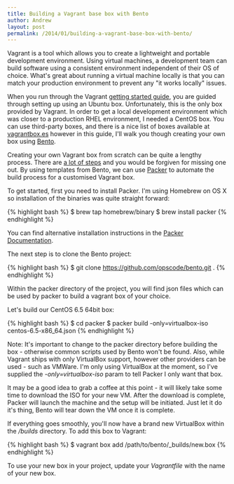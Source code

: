 ```yaml
---
title: Building a Vagrant base box with Bento
author: Andrew
layout: post
permalink: /2014/01/building-a-vagrant-base-box-with-bento/
---
```


Vagrant is a tool which allows you to create a lightweight and portable development environment. Using virtual machines, a development team can build software using a consistent environment independent of their OS of choice. What's great about running a virtual machine locally is that you can match your production environment to prevent any "it works locally" issues.

When you run through the Vagrant [getting started guide](http://docs.vagrantup.com/v2/getting-started/index.html), you are guided through setting up using an Ubuntu box. Unfortunately, this is the only box provided by Vagrant. In order to get a local development environment which was closer to a production RHEL environment, I needed a CentOS box. You can use third-party boxes, and there is a nice list of boxes available at [vagrantbox.es](http://vagrantbox.es) however in this guide, I'll walk you though creating your own box using [Bento](https://github.com/opscode/bento).

Creating your own Vagrant box from scratch can be quite a lengthy process. There are [a lot of steps](http://www.skoblenick.com/vagrant/creating-a-custom-box-from-scratch/) and you would be forgiven for missing one out. By using templates from Bento, we can use [Packer](http://packer.io/) to automate the build process for a customised Vagrant box.

To get started, first you need to install Packer. I'm using Homebrew on OS X so installation of the binaries was quite straight forward:

{% highlight bash %}
$ brew tap homebrew/binary
$ brew install packer
{% endhighlight %}

You can find alternative installation instructions in the [Packer Documentation](http://www.packer.io/docs/installation.html).

The next step is to clone the Bento project:

{% highlight bash %}
$ git clone https://github.com/opscode/bento.git .
{% endhighlight %}

Within the packer directory of the project, you will find json files which can be used by packer to build a vagrant box of your choice.

Let's build our CentOS 6.5 64bit box:

{% highlight bash %}
$ cd packer
$ packer build -only=virtualbox-iso centos-6.5-x86_64.json
{% endhighlight %}

Note: It's important to change to the packer directory before building the box - otherwise common scripts used by Bento won't be found.  Also, while Vagrant ships with only VirtualBox support, however other providers can be used - such as VMWare. I'm only using VirtualBox at the moment, so I've supplied the _-only=virtualbox-iso_ param to tell Packer I only want that box.

It may be a good idea to grab a coffee at this point - it will likely take some time to download the ISO for your new VM. After the download is complete, Packer will launch the machine and the setup will be initiated. Just let it do it's thing, Bento will tear down the VM once it is complete.

If everything goes smoothly, you'll now have a brand new VirtualBox within the _/builds_ directory. To add this box to Vagrant:

{% highlight bash %}
$ vagrant box add <name> /path/to/bento/_builds/new.box
{% endhighlight %}

To use your new box in your project, update your _Vagrantfile_ with the name of your new box.
